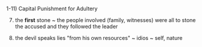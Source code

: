


1-11) Capital Punishment for Adultery


7) the **first** stone
  ~ the people involved (family, witnesses) were all to stone the accused and they followed the leader


44) the devil speaks lies "from his own resources"  ~ idios ~ self, nature
